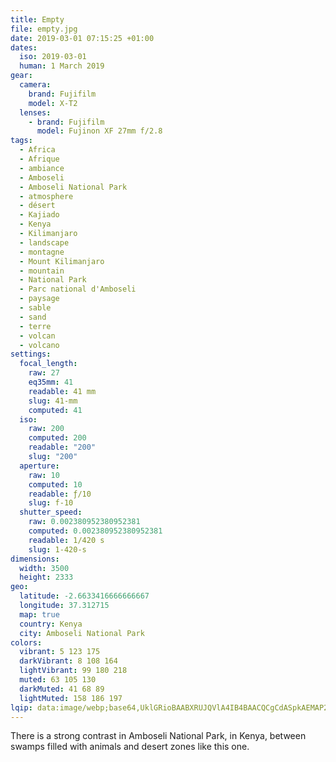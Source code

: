 ```yaml
---
title: Empty
file: empty.jpg
date: 2019-03-01 07:15:25 +01:00
dates:
  iso: 2019-03-01
  human: 1 March 2019
gear:
  camera:
    brand: Fujifilm
    model: X-T2
  lenses:
    - brand: Fujifilm
      model: Fujinon XF 27mm f/2.8
tags:
  - Africa
  - Afrique
  - ambiance
  - Amboseli
  - Amboseli National Park
  - atmosphere
  - désert
  - Kajiado
  - Kenya
  - Kilimanjaro
  - landscape
  - montagne
  - Mount Kilimanjaro
  - mountain
  - National Park
  - Parc national d'Amboseli
  - paysage
  - sable
  - sand
  - terre
  - volcan
  - volcano
settings:
  focal_length:
    raw: 27
    eq35mm: 41
    readable: 41 mm
    slug: 41-mm
    computed: 41
  iso:
    raw: 200
    computed: 200
    readable: "200"
    slug: "200"
  aperture:
    raw: 10
    computed: 10
    readable: ƒ/10
    slug: f-10
  shutter_speed:
    raw: 0.002380952380952381
    computed: 0.002380952380952381
    readable: 1/420 s
    slug: 1-420-s
dimensions:
  width: 3500
  height: 2333
geo:
  latitude: -2.6633416666666667
  longitude: 37.312715
  map: true
  country: Kenya
  city: Amboseli National Park
colors:
  vibrant: 5 123 175
  darkVibrant: 8 108 164
  lightVibrant: 99 180 218
  muted: 63 105 130
  darkMuted: 41 68 89
  lightMuted: 158 186 197
lqip: data:image/webp;base64,UklGRioBAABXRUJQVlA4IB4BAACQCgCdASpkAEMAP22kwli7P6eqMHY9K/AtiWNtTYAFUwBsc/1dEhyrfFLLXxseO9/522LUgrVEYNaqe5YYAUxBaS0SI/y0MM6I1OZF9U5y98+A7cPqN93xaF626KAA/qk/pXfSTCXPwa7b8/8O3LIX+kWIQ4/ne0g+F+0NqqW5Rd+n/r31mmb6l1faf4xQNSck6+kqwfVimbihyLqF+t3f+WWd/yyxdmD5l8BoMZqkgtZbNhvtZ3bbIWXKptUUqbOH3tqUFaq15qZJjNS2q6asU2OKTk3TKhSD7jR6oXLHoPjo4kGUrTieBcQj7pUHGVkoNBnXQ7/DBt76nAkxrFI92iGhhSJzwyBOFrWSxNF3M2eZ14VC5gVluGDh4AAA
---
```


There is a strong contrast in Amboseli National Park, in Kenya, between swamps filled with animals and desert zones like this one.
